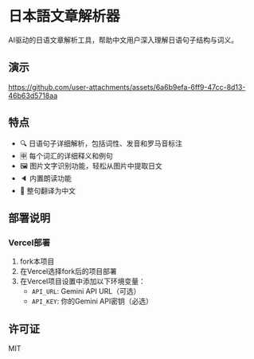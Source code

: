 # 日本語文章解析器

AI驱动的日语文章解析工具，帮助中文用户深入理解日语句子结构与词义。
## 演示

https://github.com/user-attachments/assets/6a6b9efa-6ff9-47cc-8d13-46b63d5718aa


## 特点

- 🔍 日语句子详细解析，包括词性、发音和罗马音标注
- 🈸 每个词汇的详细释义和例句
- 🖼️ 图片文字识别功能，轻松从图片中提取日文
- 🔈 内置朗读功能
- 🔄 整句翻译为中文

## 部署说明


### Vercel部署

1. fork本项目
1. 在Vercel选择fork后的项目部署
2. 在Vercel项目设置中添加以下环境变量：
   - `API_URL`: Gemini API URL（可选）
   - `API_KEY`: 你的Gemini API密钥（必选）

## 许可证

MIT
